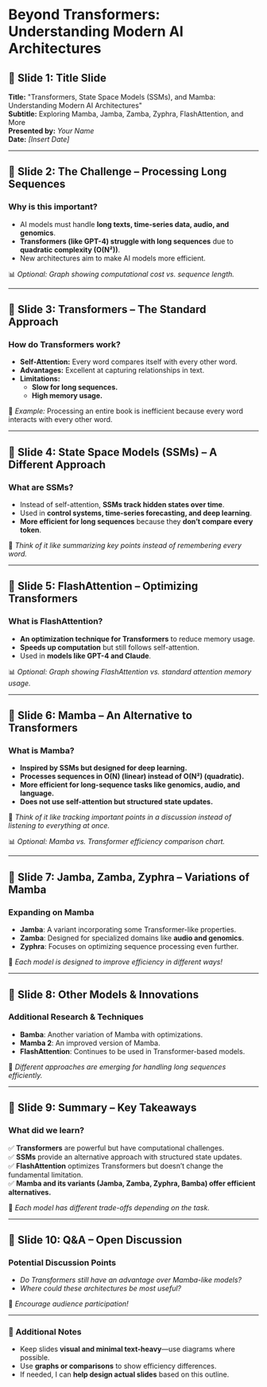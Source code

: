 # Beyond Transformers: Understanding Modern AI Architectures  

## 📌 Slide 1: Title Slide  
**Title:** "Transformers, State Space Models (SSMs), and Mamba: Understanding Modern AI Architectures"  
**Subtitle:** Exploring Mamba, Jamba, Zamba, Zyphra, FlashAttention, and More  
**Presented by:** *Your Name*  
**Date:** *[Insert Date]*  

---  

## 📌 Slide 2: The Challenge – Processing Long Sequences  
### Why is this important?  
- AI models must handle **long texts, time-series data, audio, and genomics**.  
- **Transformers (like GPT-4) struggle with long sequences** due to **quadratic complexity (O(N²))**.  
- New architectures aim to make AI models more efficient.  

📊 *Optional: Graph showing computational cost vs. sequence length.*  

---  

## 📌 Slide 3: Transformers – The Standard Approach  
### How do Transformers work?  
- **Self-Attention:** Every word compares itself with every other word.  
- **Advantages:** Excellent at capturing relationships in text.  
- **Limitations:**  
  - **Slow for long sequences.**  
  - **High memory usage.**  

📌 *Example:* Processing an entire book is inefficient because every word interacts with every other word.  

---  

## 📌 Slide 4: State Space Models (SSMs) – A Different Approach  
### What are SSMs?  
- Instead of self-attention, **SSMs track hidden states over time**.  
- Used in **control systems, time-series forecasting, and deep learning**.  
- **More efficient for long sequences** because they **don’t compare every token**.  

📌 *Think of it like summarizing key points instead of remembering every word.*  

---  

## 📌 Slide 5: FlashAttention – Optimizing Transformers  
### What is FlashAttention?  
- **An optimization technique for Transformers** to reduce memory usage.  
- **Speeds up computation** but still follows self-attention.  
- Used in **models like GPT-4 and Claude**.  

📊 *Optional: Graph showing FlashAttention vs. standard attention memory usage.*  

---  

## 📌 Slide 6: Mamba – An Alternative to Transformers  
### What is Mamba?  
- **Inspired by SSMs but designed for deep learning.**  
- **Processes sequences in O(N) (linear) instead of O(N²) (quadratic).**  
- **More efficient for long-sequence tasks like genomics, audio, and language.**  
- **Does not use self-attention but structured state updates.**  

📌 *Think of it like tracking important points in a discussion instead of listening to everything at once.*  

📊 *Optional: Mamba vs. Transformer efficiency comparison chart.*  

---  

## 📌 Slide 7: Jamba, Zamba, Zyphra – Variations of Mamba  
### Expanding on Mamba  
- **Jamba**: A variant incorporating some Transformer-like properties.  
- **Zamba**: Designed for specialized domains like **audio and genomics**.  
- **Zyphra**: Focuses on optimizing sequence processing even further.  

📌 *Each model is designed to improve efficiency in different ways!*  

---  

## 📌 Slide 8: Other Models & Innovations  
### Additional Research & Techniques  
- **Bamba**: Another variation of Mamba with optimizations.  
- **Mamba 2**: An improved version of Mamba.  
- **FlashAttention**: Continues to be used in Transformer-based models.  

📌 *Different approaches are emerging for handling long sequences efficiently.*  

---  

## 📌 Slide 9: Summary – Key Takeaways  
### What did we learn?  
✅ **Transformers** are powerful but have computational challenges.  
✅ **SSMs** provide an alternative approach with structured state updates.  
✅ **FlashAttention** optimizes Transformers but doesn’t change the fundamental limitation.  
✅ **Mamba and its variants (Jamba, Zamba, Zyphra, Bamba) offer efficient alternatives.**  

📌 *Each model has different trade-offs depending on the task.*  

---  

## 📌 Slide 10: Q&A – Open Discussion  
### Potential Discussion Points  
- *Do Transformers still have an advantage over Mamba-like models?*  
- *Where could these architectures be most useful?*  

📌 *Encourage audience participation!*  

---

### 📌 Additional Notes  
- Keep slides **visual and minimal text-heavy**—use diagrams where possible.  
- Use **graphs or comparisons** to show efficiency differences.  
- If needed, I can **help design actual slides** based on this outline.  
